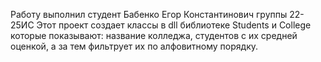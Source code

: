 Работу выполнил студент Бабенко Егор Константинович группы 22-25ИС
Этот проект создает классы в dll библиотеке Students и College которые показывают: название колледжа, студентов с их средней оценкой, а за тем фильтрует их по алфовитному порядку.
